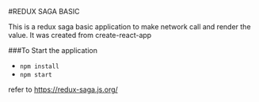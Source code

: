 #REDUX SAGA BASIC

This is a redux saga basic application to make network call and render the value.
It was created from create-react-app

###To Start the application

* `npm install`
* `npm start`

refer to https://redux-saga.js.org/